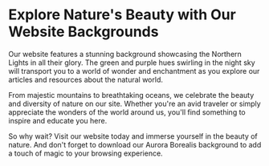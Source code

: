 <!--font:Poppins-->

# Explore Nature's Beauty with Our Website Backgrounds

Our website features a stunning background showcasing the Northern Lights in all their glory. The green and purple hues swirling in the night sky will transport you to a world of wonder and enchantment as you explore our articles and resources about the natural world.

From majestic mountains to breathtaking oceans, we celebrate the beauty and diversity of nature on our site. Whether you're an avid traveler or simply appreciate the wonders of the world around us, you'll find something to inspire and educate you here.

So why wait? Visit our website today and immerse yourself in the beauty of nature. And don't forget to download our Aurora Borealis background to add a touch of magic to your browsing experience.

<!--

Write me markdown content of website with wallpaper:

"A photograph of the Northern Lights, with the green and purple hues swirling in the night sky."

The header of the page should not be copy of the text but rather a real content of the website which is using this wallpaper.


---


# Aurora Borealis Wallpaper

Decorate your desktop or phone with the mesmerizing beauty of the Northern Lights. Our high-quality wallpaper features a stunning photograph of the green and purple hues swirling in the night sky, capturing the magic and wonder of this natural phenomenon.

Whether you're an avid traveler or simply appreciate the beauty of nature, our Aurora Borealis wallpaper is sure to inspire and delight. Download it today and enjoy the breathtaking view of the Northern Lights every time you use your device.


---


Heading should not include word "wallpaper". The website should not be about the wallpaper itself, wallpaper is just a related background, rewrite whole content.


---


# Experience the Magic of the Northern Lights

Immerse yourself in the awe-inspiring beauty of the Aurora Borealis with our stunning website background. Our high-quality photograph captures the green and purple hues of the Northern Lights as they dance across the night sky, transporting you to a world of wonder and enchantment.

Explore our website and discover the many wonders of the natural world. From breathtaking landscapes to fascinating wildlife, we offer a wide range of articles and resources that will inspire and educate. Whether you're an avid traveler or simply appreciate the beauty of nature, our website is the perfect destination for you.

So why wait? Download our Aurora Borealis background today and experience the magic of the Northern Lights every time you visit our website.


---


Heading is too long, rewrite whole content.


---


# Discover the Wonders of Nature on Our Website

Our website offers a stunning background featuring a photograph of the mesmerizing Northern Lights. The green and purple hues swirling in the night sky will transport you to a world of wonder and enchantment as you explore our articles and resources about the natural world.

From awe-inspiring landscapes to fascinating wildlife, our website is dedicated to showcasing the beauty and diversity of nature. Whether you're an avid traveler or simply appreciate the wonders of the world around us, you'll find something to inspire and educate you on our site.

So why wait? Visit our website today and discover the many wonders of nature. And don't forget to download our Aurora Borealis background to add a touch of magic to your browsing experience.


---


Heading is too long, rewrite whole content.


---


# Explore the Beauty of Nature with Our Website Background

Our website features a stunning background showcasing the Northern Lights in all their glory. The green and purple hues swirling in the night sky will transport you to a world of wonder and enchantment as you explore our articles and resources about the natural world.

From majestic mountains to breathtaking oceans, we celebrate the beauty and diversity of nature on our site. Whether you're an avid traveler or simply appreciate the wonders of the world around us, you'll find something to inspire and educate you here.

So why wait? Visit our website today and immerse yourself in the beauty of nature. And don't forget to download our Aurora Borealis background to add a touch of magic to your browsing experience.


---


Write me a Google font which is best fitting for the website.

Pick from the list:
- Raleway
- Montserrat
- Barlow Condensed
- Playfair Display
- Roboto
- Orbitron
- Poppins
- Inter
- Lato
- Open Sans
- Futura
- Lobster
- Great Vibes
- Alegreya
- Exo 2
- Dancing Script
- IBM Plex Sans


Write just the font name nothing else.


---


Poppins

-->
